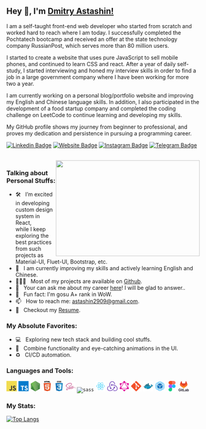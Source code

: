 ## Hey 👋, I'm [Dmitry Astashin!](https://github.com/Stilone)



I am a self-taught front-end web developer who started from scratch and worked hard to reach where I am today. I successfully completed the Pochtatech bootcamp and received an offer at the state technology company RussianPost, which serves more than 80 million users.

I started to create a website that uses pure JavaScript to sell mobile phones, and continued to learn CSS and react. After a year of daily self-study, I started interviewing and honed my interview skills in order to find a job in a large government company where I have been working for more two a year. 

I am currently working on a personal blog/portfolio website and improving my English and Chinese language skills. In addition, I also participated in the development of a food startup company and completed the coding challenge on LeetCode to continue learning and developing my skills. 

My GitHub profile shows my journey from beginner to professional, and proves my dedication and persistence in pursuing a programming career.

[![Linkedin Badge](https://img.shields.io/badge/-LinkedIn-0e76a8?style=flat-square&logo=Linkedin&logoColor=white)](https://linkedin.com/in/dmitry-astashin-9ba69421a)
[![Website Badge](https://img.shields.io/badge/Website-3b5998?style=flat-square&logo=google-chrome&logoColor=white)]()
[![Instagram Badge](https://img.shields.io/badge/-Instagram-e4405f?style=flat-square&logo=Instagram&logoColor=white)](https://instagram.com/stil0ne/)
[![Telegram Badge](https://img.shields.io/badge/-Telegram-0088cc?style=flat-square&logo=Telegram&logoColor=white)](https://t.me/STI1ONE)

<div id="badges">
   <img src="https://komarev.com/ghpvc/?username=your-github-username-StilOne&style=flat-square&color=blue" alt=""/>
</div>


<img align="right" height="250" width="375" alt="" src="https://media.giphy.com/media/L1R1tvI9svkIWwpVYr/giphy.gif" />



### Talking about Personal Stuffs:

- 🛠 &nbsp; I’m excited in developing custom design system in React, <br /> while I keep exploring the best practices from such projects as <br /> Material-UI, Fluet-UI, Bootstrap, etc.
- 🚀 &nbsp; I am currently improving my skills and actively learning English and Chinese.
- 👨🏻‍💻 &nbsp; Most of my projects are available on [Github](https://github.com/Stilone?tab=repositories).
- 💬 &nbsp; Your can ask me about my career [here](https://t.me/STI1ONE)! I will be glad to answer..
- 👾 &nbsp; Fun fact: I'm gosu A+ rank in WoW.
- 📫 &nbsp; How to reach me: astashin2909@gmail.com.
- 📝 &nbsp; Checkout my [Resume](https://github.com/Stilone/StilOne/blob/main/Resume%20Frontend-developer.pdf).


### My Absolute Favorites:

- 💻 &nbsp; Exploring new tech stack and building cool stuffs.
- 💫 &nbsp; Combine functionality and eye-catching animations in the UI.
- ♻️ &nbsp; CI/CD automation.

### Languages and Tools:

<code><img height="27" src="https://raw.githubusercontent.com/github/explore/80688e429a7d4ef2fca1e82350fe8e3517d3494d/topics/javascript/javascript.png" alt="javascript"></code>
<code><img height="27" src="https://raw.githubusercontent.com/devicons/devicon/master/icons/typescript/typescript-original.svg" alt="typescript"></code>
<code><img height="27" src="https://raw.githubusercontent.com/github/explore/80688e429a7d4ef2fca1e82350fe8e3517d3494d/topics/nodejs/nodejs.png" alt="nodejs"></code>
<code><img height="27" src="https://github.com/devicons/devicon/blob/master/icons/html5/html5-original-wordmark.svg" alt="html"></code>
<code><img height="27" src="https://raw.githubusercontent.com/devicons/devicon/master/icons/css3/css3-original-wordmark.svg" alt="css"></code>
<code><img height="25" src="https://raw.githubusercontent.com/github/explore/80688e429a7d4ef2fca1e82350fe8e3517d3494d/topics/sass/sass.png" alt="sass"></code>
<code><img height="25" src="https://user-images.githubusercontent.com/38039349/60953119-d3c6f300-a2fc-11e9-9596-4978e5d52180.png" alt="sass"></code>
<code><img height="27" src="https://raw.githubusercontent.com/github/explore/80688e429a7d4ef2fca1e82350fe8e3517d3494d/topics/react/react.png" alt="react"></code>
<code><img height="27" src="https://github.com/devicons/devicon/blob/master/icons/redux/redux-original.svg" alt="redux"></code>
<code><img height="27" src="https://raw.githubusercontent.com/github/explore/80688e429a7d4ef2fca1e82350fe8e3517d3494d/topics/graphql/graphql.png" alt="graphql"></code>
<code><img height="27" src="https://raw.githubusercontent.com/devicons/devicon/master/icons/git/git-original.svg" alt="git"></code>
<code><img height="27" src="https://raw.githubusercontent.com/devicons/devicon/master/icons/docker/docker-original.svg" alt="docker"></code>
<code><img height="27" src="https://github.com/devicons/devicon/blob/master/icons/webpack/webpack-original.svg" alt="webpack"></code>
<code><img height="27" src="https://github.com/devicons/devicon/blob/master/icons/figma/figma-original.svg" alt="figma"></code>
<code><img height="27" src="https://github.com/devicons/devicon/blob/master/icons/gitlab/gitlab-original-wordmark.svg" alt="gitlab"></code>


### My Stats:

[![Top Langs](https://github-readme-stats.vercel.app/api/top-langs/?username-Stilone&hide_progress=false&show_icons=true&theme=dark)](https://github.com/anuraghazra/github-readme-stats)
#
